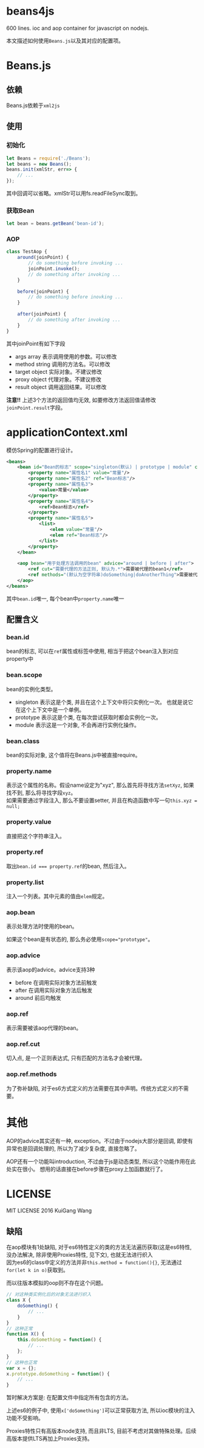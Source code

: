 # beans4js

600 lines. ioc and aop container for javascript on nodejs.

本文描述如何使用`Beans.js`以及其对应的配置项。

# Beans.js

## 依赖

Beans.js依赖于`xml2js`

## 使用

### 初始化

```js
let Beans = require('./Beans');
let beans = new Beans();
beans.init(xmlStr, err=> {
    // ...
});
```

其中回调可以省略。xmlStr可以用fs.readFileSync取到。

### 获取Bean

```js
let bean = beans.getBean('bean-id');
```

### AOP

```js
class TestAop {
    around(joinPoint) {
        // do something before invoking ...
        joinPoint.invoke();
        // do something after invoking ...
    }
    
    before(joinPoint) {
        // do something before inovking ...
    }
    
    after(joinPoint) {
        // do something after invoking ...
    }
}
```

其中joinPoint有如下字段

* args array 表示调用使用的参数。可以修改
* method string 调用的方法名。可以修改
* target object 实际对象。不建议修改
* proxy object 代理对象。不建议修改
* result object 调用返回结果。可以修改

__注意!!__ 上述3个方法的返回值均无效, 如要修改方法返回值请修改`joinPoint.result`字段。 

# applicationContext.xml

模仿Spring的配置进行设计。

```xml
<beans>
    <bean id="Bean的标志" scope="singleton(默认) | prototype | module" class="会在Beans.xml里直接require这个字符串">
        <property name="属性名1" value="常量"/>
        <property name="属性名2" ref="Bean标志"/>
        <property name="属性名3">
            <value>常量</value>
        </property>
        <property name="属性名4">
            <ref>Bean标志</ref>
        </property>
        <property name="属性名5">
            <list>
                <elem value="常量"/>
                <elem ref="Bean标志"/>
            </list>
        </property>
    </bean>
    
    <aop bean="用于处理方法调用的bean" advice="around | before | after">
        <ref cut="需要代理的方法正则, 默认为.*">需要被代理的bean1</ref>
        <ref methods="(默认为空字符串)doSomething|doAnotherThing">需要被代理的bean2</ref>
    </aop>
</beans>
```

其中`bean.id`唯一, 每个bean中`property.name`唯一

## 配置含义

### bean.id

bean的标志, 可以在`ref`属性或标签中使用, 相当于把这个bean注入到对应property中

### bean.scope

bean的实例化类型。

* singleton 表示这是个类, 并且在这个上下文中将只实例化一次。 也就是说它在这个上下文中是一个单例。
* prototype 表示这是个类, 在每次尝试获取时都会实例化一次。
* module 表示这是一个对象, 不会再进行实例化操作。

### bean.class

bean的实际对象, 这个值将在Beans.js中被直接require。

### property.name

表示这个属性的名称。假设name设定为"xyz", 那么首先将寻找方法`setXyz`, 如果找不到, 那么将寻找字段`xyz`。  
如果需要通过字段注入, 那么不要设置setter, 并且在构造函数中写一句`this.xyz = null;`

### property.value

直接把这个字符串注入。

### property.ref

取出`bean.id === property.ref`的bean, 然后注入。

### property.list

注入一个列表。其中元素的值由`elem`规定。

### aop.bean

表示处理方法时使用的bean。

如果这个bean是有状态的, 那么务必使用`scope="prototype"`。

### aop.advice

表示该aop的advice。advice支持3种

* before 在调用实际对象方法前触发
* after 在调用实际对象方法后触发
* around 前后均触发

### aop.ref

表示需要被该aop代理的bean。

### aop.ref.cut

切入点, 是一个正则表达式, 只有匹配的方法名才会被代理。

### aop.ref.methods

为了弥补缺陷, 对于es6方式定义的方法需要在其中声明。传统方式定义的不需要。

# 其他

AOP的advice其实还有一种, exception。不过由于nodejs大部分是回调, 即使有异常也是回调处理的, 所以为了减少复杂度, 直接忽略了。

AOP还有一个功能叫introduction, 不过由于js是动态类型, 所以这个功能作用在此处实在很小。 想用的话直接在before步骤在proxy上加函数就行了。

# LICENSE

MIT LICENSE 2016 KuiGang Wang

## 缺陷

在aop模块有1处缺陷, 对于es6特性定义的类的方法无法遍历获取(这是es6特性, 没办法解决, 除非使用Proxies特性, 见下文), 也就无法进行织入  
因为es6的class中定义的方法并非`this.method = function(){}`, 无法通过`for(let k in o)`获取到。

而以往版本模拟的oop则不存在这个问题。

```js
// 对这种类实例化后的对象无法进行织入
class X {
    doSomething() {
        // ...
    }
}
// 这种正常
function X() {
    this.doSomething = function() {
        // ...
    };
}
// 这种也正常
var x = {};
x.prototype.doSomething = function() {
    // ...
}
```

暂时解决方案是: 在配置文件中指定所有包含的方法。

上述es6的例子中, 使用`x['doSomething']`可以正常获取方法, 所以ioc模块的注入功能不受影响。

Proxies特性只有高版本node支持, 而且非LTS, 目前不考虑对其做特殊处理。后续高版本提供LTS再加上Proxies支持。
